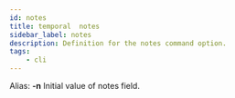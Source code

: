 ```yaml
---
id: notes
title: temporal  notes
sidebar_label: notes
description: Definition for the notes command option.
tags:
	- cli
---
```


Alias: **-n**
Initial value of notes field.
